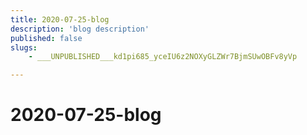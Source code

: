 ```yaml
---
title: 2020-07-25-blog
description: 'blog description'
published: false
slugs:
    - ___UNPUBLISHED___kd1pi685_yceIU6z2NOXyGLZWr7BjmSUwOBFv8yVp

---
```

# 2020-07-25-blog
